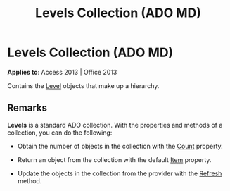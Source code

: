 ﻿---
title: Levels Collection (ADO MD)
TOCTitle: Levels Collection (ADO MD)
ms:assetid: 120900ee-72e5-c973-2e8e-8f0a1b50f39f
ms:mtpsurl: https://msdn.microsoft.com/en-us/library/JJ248892(v=office.15)
ms:contentKeyID: 48543327
ms.date: 09/18/2015
mtps_version: v=office.15
---

# Levels Collection (ADO MD)


**Applies to**: Access 2013 | Office 2013

Contains the [Level](level-object-ado-md.md) objects that make up a hierarchy.

## Remarks

**Levels** is a standard ADO collection. With the properties and methods of a collection, you can do the following:

  - Obtain the number of objects in the collection with the [Count](count-property-ado.md) property.

  - Return an object from the collection with the default [Item](item-property-ado.md) property.

  - Update the objects in the collection from the provider with the [Refresh](refresh-method-ado.md) method.

